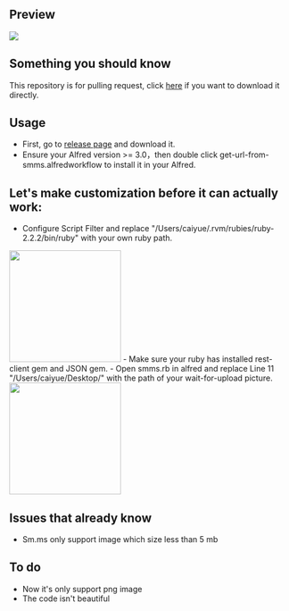 ## Preview
![](http://ww2.sinaimg.cn/large/9cd5b17egw1f9g7m45iwxg20jg0c6u0z.gif)

## Something you should know
 This repository is for pulling request, click [here](https://github.com/caiyue1993/smms-alfred-workflow/releases) if you want to download it directly.
## Usage
- First, go to [release page](https://github.com/caiyue1993/smms-alfred-workflow/releases) and download it.
- Ensure your Alfred version >= 3.0，then double click get-url-from-smms.alfredworkflow to install it in your Alfred.

## Let's make customization before it can actually work:
- Configure Script Filter and replace "/Users/caiyue/.rvm/rubies/ruby-2.2.2/bin/ruby" with your own ruby path.
<img src="http://ooo.0o0.ooo/2016/11/15/582aeb3b08b73.png" width="200">
- Make sure your ruby has installed rest-client gem and JSON gem.
- Open smms.rb in alfred and replace Line 11 "/Users/caiyue/Desktop/" with the path of your wait-for-upload picture.
<img src="http://ooo.0o0.ooo/2016/11/15/582aea3999be4.png" width="200">

## Issues that already know
- Sm.ms only support image which size less than 5 mb

## To do
- Now it's only support png image
- The code isn't beautiful
